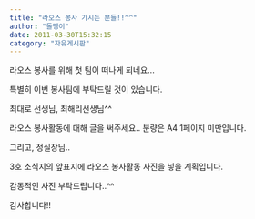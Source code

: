 ```yaml
---
title: "라오스 봉사 가시는 분들!!^^"
author: "돌멩이"
date: 2011-03-30T15:32:15
category: "자유게시판"
---
```


라오스 봉사를 위해 첫 팀이 떠나게 되네요...

특별히 이번 봉사팀에 부탁드릴 것이 있습니다.

최대로 선생님, 최해리선생님^^

라오스 봉사활동에 대해 글을 써주세요.. 분량은 A4 1페이지 미만입니다.

그리고, 정실장님..

3호 소식지의 앞표지에 라오스 봉사활동 사진을 넣을 계획입니다.

감동적인 사진 부탁드립니다..^^

감사합니다!!

